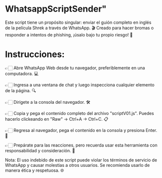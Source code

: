 # WhatsappScriptSender"

Este script tiene un propósito singular: enviar el guión completo en inglés de la película Shrek a través de WhatsApp. 🎬 Creado para hacer bromas o responder a intentos de phishing, ¡úsalo bajo tu propio riesgo! 🤪

# Instrucciones:

👉🏻 Abre WhatsApp Web desde tu navegador, preferiblemente en una computadora. 💻

👉🏻 Ingresa a una ventana de chat y luego inspecciona cualquier elemento de la página. 🔍

👉🏻 Dirígete a la consola del navegador. 🛠️

👉🏻 Copia y pega el contenido completo del archivo "scriptV01.js". Puedes hacerlo clickeando en "Raw" -> Ctrl+A -> Ctrl+C. 📋

👉🏻 Regresa al navegador, pega el contenido en la consola y presiona Enter. 🚀

👉🏻 Prepárate para las reacciones, pero recuerda usar esta herramienta con responsabilidad y consideración. 🤔

Nota: El uso indebido de este script puede violar los términos de servicio de WhatsApp y causar molestias a otros usuarios. Se recomienda usarlo de manera ética y respetuosa. 🌐
